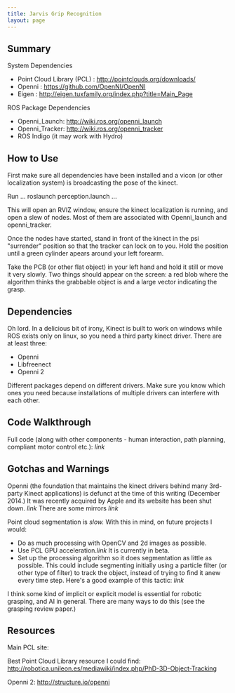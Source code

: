 ```yaml
---
title: Jarvis Grip Recognition
layout: page
---
```


Summary
------
System Dependencies
- Point Cloud Library (PCL) : http://pointclouds.org/downloads/
- Openni : https://github.com/OpenNI/OpenNI
- Eigen : http://eigen.tuxfamily.org/index.php?title=Main_Page

ROS Package Dependencies
- Openni_Launch: http://wiki.ros.org/openni_launch
- Openni_Tracker: http://wiki.ros.org/openni_tracker
- ROS Indigo (it may work with Hydro)


How to Use
-------
First make sure all dependencies have been installed and a vicon (or other localization system) is broadcasting the pose of the kinect. 

Run
...
roslaunch perception.launch
...

This will open an RVIZ window, ensure the kinect localization is running, and open a slew of nodes. Most of them are associated with Openni_launch and openni_tracker.

Once the nodes have started, stand in front of the kinect in the psi "surrender" position so that the tracker can lock on to you. Hold the position until a green cylinder apears around your left forearm. 

Take the PCB (or other flat object) in your left hand and hold it still or move it very slowly. Two things should appear on the screen: a red blob where the algorithm thinks the grabbable object is and a large vector indicating the grasp. 

Dependencies
-----------------
Oh lord. 
In a delicious bit of irony, Kinect is built to work on windows while ROS exists only on linux, so you need a third party kinect driver. There are at least three:
- Openni
- Libfreenect
- Openni 2

Different packages depend on different drivers. Make sure you know which ones you need because installations of multiple drivers can interfere with each other. 

Code Walkthrough
-------------------
Full code (along with other components - human interaction, path planning, compliant motor control etc.): *link*





Gotchas and Warnings
-----------
Openni (the foundation that maintains the kinect drivers behind many 3rd-party Kinect applications) is defunct at the time of this writing (December 2014.) It was recently acquired by Apple and its website has been shut down. *link* There are some mirrors *link* 

Point cloud segmentation is *slow.* With this in mind, on future projects I would:
- Do as much processing with OpenCV and 2d images as possible.
- Use PCL GPU acceleration.*link* It is currently in beta.
- Set up the processing algorithm so it does segmentation as little as possible. This could include segmenting initially using a particle filter (or other type of filter) to track the object, instead of trying to find it anew every time step. Here's a good example of this tactic: *link*

I think some kind of implicit or explicit model is essential for robotic grasping, and AI in general. There are many ways to do this (see the grasping review paper.) 
<!--
but even the machine learning grasp generation approaches assume an isolated rigid object on a surface. Think about how human's do it  
-->




Resources
-----------
Main PCL site: 

Best Point Cloud Library resource I could find: http://robotica.unileon.es/mediawiki/index.php/PhD-3D-Object-Tracking

Openni 2: http://structure.io/openni

[pcl]:http://pointclouds.org/downloads/
[openni_launch]:http://wiki.ros.org/openni_launch